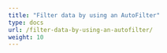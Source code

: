 ```yaml
---
title: "Filter data by using an AutoFilter"
type: docs
url: /filter-data-by-using-an-autofilter/
weight: 10
---
```

